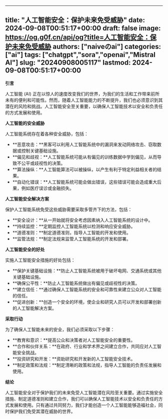 
---
title: "人工智能安全：保护未来免受威胁"
date: 2024-09-08T00:51:17+00:00
draft: false
image: https://og.g0f.cn/api/og?title=人工智能安全：保护未来免受威胁
authors: ["naiveのai"]
categories: ["ai"]
tags: ["chatgpt","sora","openai","Mistral AI"]
slug: "20240908005117"
lastmod: 2024-09-08T00:51:17+00:00
---
**引言**

人工智能 (AI) 正在以惊人的速度改变我们的世界，为我们的生活和工作带来前所未有的便利和可能性。然而，随着人工智能能力的不断提升，我们也必须意识到其潜在的风险和挑战。人工智能安全至关重要，以确保人工智能技术以安全和负责任的方式发展和使用。

**人工智能的安全威胁**

人工智能系统存在着各种安全威胁，包括：

- **恶意攻击：**黑客可以利用人工智能系统中的漏洞来发动网络攻击、窃取数据或控制关键基础设施。
- **偏见和歧视：**人工智能系统可能从有偏见的训练数据中学到偏见，从而导致不公平或歧视性的决策。
- **算法操纵：**人工智能算法可以被操纵，以产生有利于特定利益相关者的结果。
- **自动化错误：**人工智能系统可能会做出错误，这些错误可能会造成重大后果，例如医疗误诊或金融损失。

**人工智能安全解决方案**

保护人工智能系统免受这些威胁需要采取多管齐下的方法，包括：

- **安全设计：**从一开始就将安全考虑因素纳入人工智能系统的设计中。
- **持续监控：**定期监控人工智能系统以检测和响应安全威胁。
- **道德准则：**制定道德准则，指导人工智能的开发和使用。
- **监管法规：**制定法规来监管人工智能系统的开发和部署。

**人工智能安全的好处**

实施人工智能安全措施的好处包括：

- **保护关键基础设施：**防止人工智能系统被用于破坏电网、交通系统或其他关键基础设施。
- **确保公平性：**防止人工智能系统做出有偏见或歧视性的决策。
- **建立信任：**通过确保人工智能系统的安全和可靠性来建立公众对人工智能的信任。
- **促进创新：**创造一个安全的环境，使企业和研究人员可以开发和部署创新的人工智能解决方案。

**采取行动**

为了确保人工智能未来的安全，我们必须采取以下步骤：

- **教育和意识：**提高公众和决策者对人工智能安全的重要性。
- **合作和伙伴关系：**在政府、行业和学术界之间建立合作，共同应对人工智能安全挑战。
- **投资研究和开发：**资助研究和开发新的人工智能安全技术。
- **制定政策和法规：**制定清晰的政策和法规，指导人工智能的负责任发展和使用。

**结论**

人工智能安全对于保护我们的未来免受人工智能潜在风险至关重要。通过实施安全措施、制定道德准则和建立合作，我们可以确保人工智能技术以安全和负责任的方式发展和使用。只有通过共同努力，我们才能创造一个人工智能能够造福社会，同时保护我们免受其潜在威胁的世界。